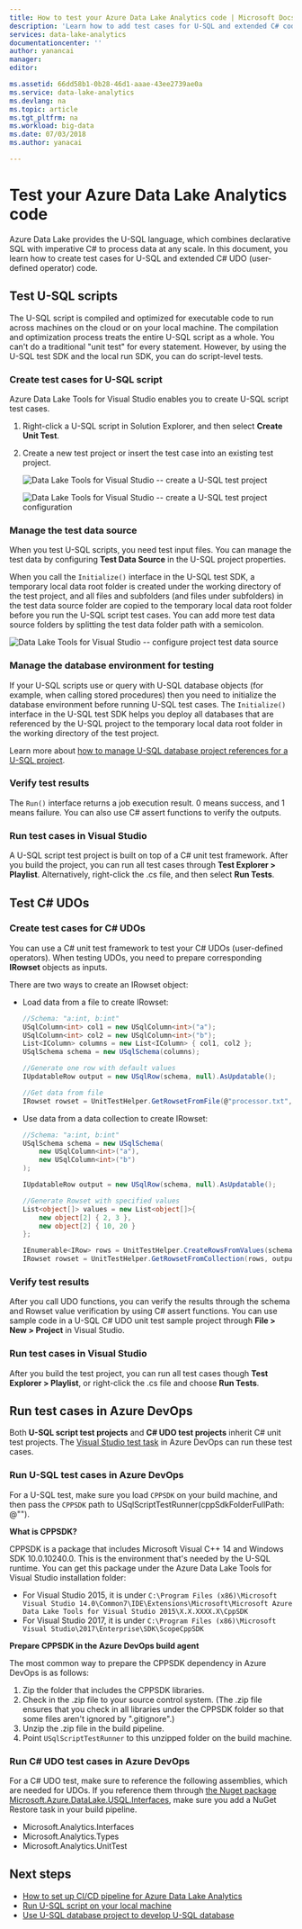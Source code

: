 ```yaml
---
title: How to test your Azure Data Lake Analytics code | Microsoft Docs
description: 'Learn how to add test cases for U-SQL and extended C# code for Azure Data Lake Analytics.'
services: data-lake-analytics
documentationcenter: ''
author: yanancai
manager:  
editor: 

ms.assetid: 66dd58b1-0b28-46d1-aaae-43ee2739ae0a
ms.service: data-lake-analytics
ms.devlang: na
ms.topic: article
ms.tgt_pltfrm: na
ms.workload: big-data
ms.date: 07/03/2018
ms.author: yanacai

---
```

# Test your Azure Data Lake Analytics code

Azure Data Lake provides the U-SQL language, which combines declarative SQL with imperative C# to process data at any scale. In this document, you learn how to create test cases for U-SQL and extended C# UDO (user-defined operator) code.

## Test U-SQL scripts

The U-SQL script is compiled and optimized for executable code to run across machines on the cloud or on your local machine. The compilation and optimization process treats the entire U-SQL script as a whole. You can't do a traditional "unit test" for every statement. However, by using the U-SQL test SDK and the local run SDK, you can do script-level tests.

### Create test cases for U-SQL script

Azure Data Lake Tools for Visual Studio enables you to create U-SQL script test cases.

1.	Right-click a U-SQL script in Solution Explorer, and then select **Create Unit Test**.
2.	Create a new test project or insert the test case into an existing test project.

    ![Data Lake Tools for Visual Studio -- create a U-SQL test project](./media/data-lake-analytics-cicd-test/data-lake-tools-create-usql-test-project.png) 

    ![Data Lake Tools for Visual Studio -- create a U-SQL test project configuration](./media/data-lake-analytics-cicd-test/data-lake-tools-create-usql-test-project-configure.png) 

### Manage the test data source

When you test U-SQL scripts, you need test input files. You can manage the test data by configuring **Test Data Source** in the U-SQL project properties. 

When you call the `Initialize()` interface in the U-SQL test SDK, a temporary local data root folder is created under the working directory of the test project, and all files and subfolders (and files under subfolders) in the test data source folder are copied to the temporary local data root folder before you run the U-SQL script test cases. You can add more test data source folders by splitting the test data folder path with a semicolon.

![Data Lake Tools for Visual Studio -- configure project test data source](./media/data-lake-analytics-cicd-test/data-lake-tools-configure-project-test-data-source.png)

### Manage the database environment for testing

If your U-SQL scripts use or query with U-SQL database objects (for example, when calling stored procedures) then you need to initialize the database environment before running U-SQL test cases. The `Initialize()` interface in the U-SQL test SDK helps you deploy all databases that are referenced by the U-SQL project to the temporary local data root folder in the working directory of the test project. 

Learn more about [how to manage U-SQL database project references for a U-SQL project](data-lake-analytics-data-lake-tools-develop-usql-database.md#reference-a-u-sql-database-project).

### Verify test results

The `Run()` interface returns a job execution result. 0 means success, and 1 means failure. You can also use C# assert functions to verify the outputs. 

### Run test cases in Visual Studio

A U-SQL script test project is built on top of a C# unit test framework. After you build the project, you can run all test cases through **Test Explorer > Playlist**. Alternatively, right-click the .cs file, and then select **Run Tests**.

## Test C# UDOs

### Create test cases for C# UDOs

You can use a C# unit test framework to test your C# UDOs (user-defined operators). When testing UDOs, you need to prepare corresponding **IRowset** objects as inputs.

There are two ways to create an IRowset object:

- Load data from a file to create IRowset:

    ```csharp
    //Schema: "a:int, b:int"
    USqlColumn<int> col1 = new USqlColumn<int>("a");
    USqlColumn<int> col2 = new USqlColumn<int>("b");
    List<IColumn> columns = new List<IColumn> { col1, col2 };
    USqlSchema schema = new USqlSchema(columns);

    //Generate one row with default values
    IUpdatableRow output = new USqlRow(schema, null).AsUpdatable();

    //Get data from file
    IRowset rowset = UnitTestHelper.GetRowsetFromFile(@"processor.txt", schema, output.AsReadOnly(), discardAdditionalColumns: true, rowDelimiter: null, columnSeparator: '\t');
    ```

- Use data from a data collection to create IRowset:

    ```csharp
    //Schema: "a:int, b:int"
    USqlSchema schema = new USqlSchema(
        new USqlColumn<int>("a"),
        new USqlColumn<int>("b")
    );

    IUpdatableRow output = new USqlRow(schema, null).AsUpdatable();

    //Generate Rowset with specified values
    List<object[]> values = new List<object[]>{
        new object[2] { 2, 3 },
        new object[2] { 10, 20 }
    };

    IEnumerable<IRow> rows = UnitTestHelper.CreateRowsFromValues(schema, values);
    IRowset rowset = UnitTestHelper.GetRowsetFromCollection(rows, output.AsReadOnly());
    ```

### Verify test results

After you call UDO functions, you can verify the results through the schema and Rowset value verification by using C# assert functions. You can use sample code in a U-SQL C# UDO unit test sample project through **File > New > Project** in Visual Studio.

### Run test cases in Visual Studio

After you build the test project, you can run all test cases though **Test Explorer > Playlist**, or right-click the .cs file and choose **Run Tests**.

## Run test cases in Azure DevOps

Both **U-SQL script test projects** and **C# UDO test projects** inherit C# unit test projects. The [Visual Studio test task](https://docs.microsoft.com/vsts/pipelines/test/getting-started-with-continuous-testing?view=vsts) in Azure DevOps can run these test cases. 

### Run U-SQL test cases in Azure DevOps

For a U-SQL test, make sure you load `CPPSDK` on your build machine, and then pass the `CPPSDK` path to USqlScriptTestRunner(cppSdkFolderFullPath: @"").

**What is CPPSDK?**

CPPSDK is a package that includes Microsoft Visual C++ 14 and Windows SDK 10.0.10240.0. This is the environment that's needed by the U-SQL runtime. You can get this package under the Azure Data Lake Tools for Visual Studio installation folder:

- For Visual Studio 2015, it is under `C:\Program Files (x86)\Microsoft Visual Studio 14.0\Common7\IDE\Extensions\Microsoft\Microsoft Azure Data Lake Tools for Visual Studio 2015\X.X.XXXX.X\CppSDK`
- For Visual Studio 2017, it is under `C:\Program Files (x86)\Microsoft Visual Studio\2017\Enterprise\SDK\ScopeCppSDK`

**Prepare CPPSDK in the Azure DevOps build agent**

The most common way to prepare the CPPSDK dependency in Azure DevOps is as follows:

1.	Zip the folder  that includes the CPPSDK libraries.
2.	Check in the .zip file to your source control system. (The .zip file ensures that you check in all libraries under the CPPSDK folder so that some files aren't ignored by ".gitignore".)   
3.	Unzip the .zip file in the build pipeline.
4.	Point `USqlScriptTestRunner` to this unzipped folder on the build machine.

### Run C# UDO test cases in Azure DevOps

For a C# UDO test, make sure to reference the following assemblies, which  are needed for UDOs. If you reference them through [the Nuget package Microsoft.Azure.DataLake.USQL.Interfaces](https://www.nuget.org/packages/Microsoft.Azure.DataLake.USQL.Interfaces/), make sure you add a NuGet Restore task in your build pipeline.

* Microsoft.Analytics.Interfaces
* Microsoft.Analytics.Types
* Microsoft.Analytics.UnitTest

## Next steps

- [How to set up CI/CD pipeline for Azure Data Lake Analytics](data-lake-analytics-cicd-overview.md)
- [Run U-SQL script on your local machine](data-lake-analytics-data-lake-tools-local-run.md)
- [Use U-SQL database project to develop U-SQL database](data-lake-analytics-data-lake-tools-develop-usql-database.md)

